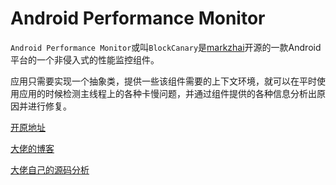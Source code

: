 # Android Performance Monitor

`Android Performance Monitor`或叫`BlockCanary`是[markzhai](https://github.com/markzhai)开源的一款Android平台的一个非侵入式的性能监控组件。

应用只需要实现一个抽象类，提供一些该组件需要的上下文环境，就可以在平时使用应用的时候检测主线程上的各种卡慢问题，并通过组件提供的各种信息分析出原因并进行修复。

[开原地址](https://github.com/markzhai/AndroidPerformanceMonitor)

[大佬的博客](https://blog.zhaiyifan.cn/)

[大佬自己的源码分析](http://blog.zhaiyifan.cn/2016/01/16/BlockCanaryTransparentPerformanceMonitor/)